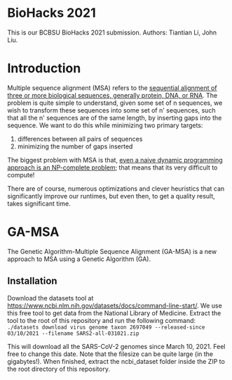 # BioHacks 2021

This is our BCBSU BioHacks 2021 submission. Authors: Tiantian Li, John Liu.

# Introduction

Multiple sequence alignment (MSA) refers to the [sequential alignment of three or more biological sequences, generally protein, DNA, or RNA](https://en.wikipedia.org/wiki/Multiple_sequence_alignment). The problem is quite simple to understand, given some set of n sequences, we wish to transform these sequences into some set of n' sequences, such that all the n' sequences are of the same length, by inserting gaps into the sequence. We want to do this while minimizing two primary targets:

1. differences between all pairs of sequences
2. minimizing the number of gaps inserted

The biggest problem with MSA is that, [even a naive dynamic programming approach is an NP-complete problem](https://www.liebertpub.com/doi/10.1089/cmb.1994.1.337); that means that its very difficult to compute!

There are of course, numerous optimizations and clever heuristics that can significantly improve our runtimes, but even then, to get a quality result, takes significant time.

# GA-MSA

The Genetic Algorithm-Multiple Sequence Alignment (GA-MSA) is a new approach to MSA using a Genetic Algorithm (GA).

## Installation

Download the datasets tool at https://www.ncbi.nlm.nih.gov/datasets/docs/command-line-start/. We use this free tool to get data from the National Library of Medicine. Extract the tool to the root of this repository and run the following command:
`./datasets download virus genome taxon 2697049 --released-since 03/10/2021 --filename SARS2-all-031021.zip`

 This will download all the SARS-CoV-2 genomes since March 10, 2021. Feel free to change this date. Note that the filesize can be quite large (in the gigabytes!). When finished, extract the ncbi_dataset folder inside the ZIP to the root directory of this repository.

